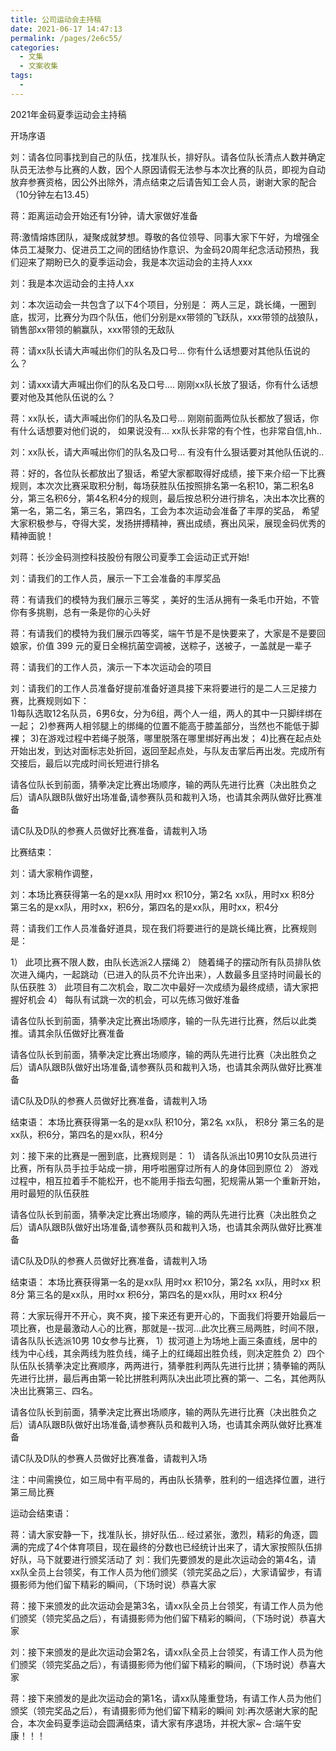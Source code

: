 ```yaml
---
title: 公司运动会主持稿
date: 2021-06-17 14:47:13
permalink: /pages/2e6c55/
categories:
  - 文集
  - 文案收集
tags:
  - 
---
```



2021年金码夏季运动会主持稿

开场序语

刘：请各位同事找到自己的队伍，找准队长，排好队。请各位队长清点人数并确定队员无法参与比赛的人数，因个人原因请假无法参与本次比赛的队员，即视为自动放弃参赛资格，因公外出除外，清点结束之后请告知工会人员，谢谢大家的配合（10分钟左右13.45）

蒋：距离运动会开始还有1分钟，请大家做好准备

蒋:激情熔炼团队，凝聚成就梦想。尊敬的各位领导、同事大家下午好，为增强全体员工凝聚力、促进员工之间的团结协作意识、为金码20周年纪念活动预热，我们迎来了期盼已久的夏季运动会，我是本次运动会的主持人xxx

刘：我是本次运动会的主持人xx

刘：本次运动会一共包含了以下4个项目，分别是：
两人三足，跳长绳，一圈到底，拔河，比赛分为四个队伍，他们分别是xx带领的飞跃队，xxx带领的战狼队，销售部xx带领的躺赢队，xxx带领的无敌队

蒋：请xx队长请大声喊出你们的队名及口号...
你有什么话想要对其他队伍说的么？

刘：请xxx请大声喊出你们的队名及口号....
刚刚xx队长放了狠话，你有什么话想要对他及其他队伍说的么？

蒋：xx队长，请大声喊出你们的队名及口号...
刚刚前面两位队长都放了狠话，你有什么话想要对他们说的，
如果说没有...  xx队长非常的有个性，也非常自信,hh..

刘：xx队长，请大声喊出你们的队名及口号...
有没有什么狠话要对其他队伍说的..

蒋：好的，各位队长都放出了狠话，希望大家都取得好成绩，接下来介绍一下比赛规则，本次次比赛采取积分制，每场获胜队伍按照排名第一名积10，第二积名8分，第三名积6分，第4名积4分的规则，最后按总积分进行排名，决出本次比赛的第一名，第二名，第三名，第四名，工会为本次运动会准备了丰厚的奖品，
希望大家积极参与，夺得大奖，发扬拼搏精神，赛出成绩，赛出风采，展现金码优秀的精神面貌！

刘蒋：长沙金码测控科技股份有限公司夏季工会运动正式开始!


刘：请我们的工作人员，展示一下工会准备的丰厚奖品

蒋：有请我们的模特为我们展示三等奖 ，美好的生活从拥有一条毛巾开始，不管你有多挑剔，总有一条是你的心头好

蒋：有请我们的模特为我们展示四等奖，端午节是不是快要来了，大家是不是要回娘家，价值 399 元的夏日全棉抗菌空调被，送粽子，送被子，一盖就是一辈子

蒋：请我们的工作人员，演示一下本次运动会的项目

刘：请我们的工作人员准备好提前准备好道具接下来将要进行的是二人三足接力赛，比赛规则如下：   
1)每队选取12名队员，6男6女，分为6组，两个人一组，两人的其中一只脚绊绑在一起；
2)参赛两人相邻腿上的绑绳的位置不能高于膝盖部分，当然也不能低于脚裸；
3)在游戏过程中若绳子脱落，哪里脱落在哪里绑好再出发；
4)比赛在起点处开始出发，到达对面标志处折回，返回至起点处，与队友击掌后再出发。完成所有交接后，最后以完成时间长短进行排名

请各位队长到前面，猜拳决定比赛出场顺序，输的两队先进行比赛（决出胜负之后）请A队跟B队做好出场准备,请参赛队员和裁判入场，也请其余两队做好比赛准备

请C队及D队的参赛人员做好比赛准备，请裁判入场

比赛结束：

刘：请大家稍作调整，

刘：本场比赛获得第一名的是xx队 用时xx 积10分，第2名 xx队，用时xx 积8分 第三名的是xx队，用时xx，积6分，第四名的是xx队，用时xx，积4分

蒋：请我们工作人员准备好道具，现在我们将要进行的是跳长绳比赛，比赛规则是：

1）	此项比赛不限人数，由队长选派2人摆绳
2）	随着绳子的摆动所有队员排队依次进入绳内，一起跳动（已进入的队员不允许出来），人数最多且坚持时间最长的队伍获胜
3）	此项目有二次机会，取二次中最好一次成绩为最终成绩，请大家把握好机会
4）	每队有试跳一次的机会，可以先练习做好准备

请各位队长到前面，猜拳决定比赛出场顺序，输的一队先进行比赛，然后以此类推。请其余队伍做好比赛准备

请各位队长到前面，猜拳决定比赛出场顺序，输的两队先进行比赛（决出胜负之后）请A队跟B队做好出场准备,请参赛队员和裁判入场，也请其余两队做好比赛准备

请C队及D队的参赛人员做好比赛准备，请裁判入场

结束语：
本场比赛获得第一名的是xx队  积10分，第2名 xx队， 积8分 第三名的是xx队，积6分，第四名的是xx队，积4分

刘：接下来的比赛是一圈到底，比赛规则是：
1）	请各队派出10男10女队员进行比赛，所有队员手拉手站成一排，用呼啦圈穿过所有人的身体回到原位
2）	游戏过程中，相互拉着手不能松开，也不能用手指去勾圈，犯规需从第一个重新开始，用时最短的队伍获胜

请各位队长到前面，猜拳决定比赛出场顺序，输的两队先进行比赛（决出胜负之后）请A队跟B队做好出场准备,请参赛队员和裁判入场，也请其余两队做好比赛准备

请C队及D队的参赛人员做好比赛准备，请裁判入场

结束语：
本场比赛获得第一名的是xx队 用时xx 积10分，第2名 xx队，用时xx 积8分 第三名的是xx队，用时xx 积6分，第四名的是xx队，用时xx 积4分

蒋：大家玩得开不开心，爽不爽，接下来还有更开心的，下面我们将要开始最后一项比赛，也是最激动人心的比赛，那就是--拔河...此次比赛三局两胜，时间不限，请各队队长选派10男 10女参与比赛，
1）拔河道上为场地上画三条直线，居中的线为中心线，其余两线为胜负线，绳子上的红绳超出胜负线，则决定胜负
2）四个队伍队长猜拳决定比赛顺序，两两进行，猜拳胜利两队先进行比拼；猜拳输的两队先进行比拼，最后再由第一轮比拼胜利两队决出此项比赛的第一、二名，其他两队决出比赛第三、四名。

请各位队长到前面，猜拳决定比赛出场顺序，输的两队先进行比赛（决出胜负之后）请A队跟B队做好出场准备,请参赛队员和裁判入场，也请其余两队做好比赛准备

请C队及D队的参赛人员做好比赛准备，请裁判入场

注：中间需换位，如三局中有平局的，再由队长猜拳，胜利的一组选择位置，进行第三局比赛


运动会结束语：

蒋：请大家安静一下，找准队长，排好队伍...
经过紧张，激烈，精彩的角逐，圆满的完成了4个体育项目，现在最终的分数也已经统计出来了，请大家按照队伍排好队，马下就要进行颁奖活动了
刘：我们先要颁发的是此次运动会的第4名，请xx队全员上台领奖，有工作人员为他们颁奖（领完奖品之后），大家请留步，有请摄影师为他们留下精彩的瞬间，（下场时说）恭喜大家

蒋：接下来颁发的此次运动会是第3名，请xx队全员上台领奖，有请工作人员为他们颁奖（领完奖品之后），有请摄影师为他们留下精彩的瞬间，（下场时说）恭喜大家

刘：接下来颁发的是此次运动会第2名，请xx队全员上台领奖，有请工作人员为他们颁奖（领完奖品之后），有请摄影师为他们留下精彩的瞬间，（下场时说）恭喜大家

蒋：接下来颁发的是此次运动会的第1名，请xx队隆重登场，有请工作人员为他们颁奖（领完奖品之后），有请摄影师为他们留下精彩的瞬间
刘:再次感谢大家的配合，本次金码夏季运动会圆满结束，请大家有序退场，并祝大家~
合:端午安康！！！
